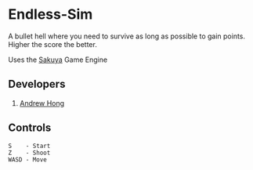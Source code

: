 # Endless-Sim
A bullet hell where you need to survive as long as possible to gain points. Higher the score the better.

Uses the [Sakuya](https://github.com/novialriptide/Sakuya) Game Engine

## Developers
1. [Andrew Hong](https://github.com/novialriptide)

## Controls
```
S    - Start
Z    - Shoot
WASD - Move
```
